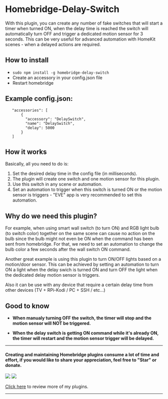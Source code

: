 
# Homebridge-Delay-Switch

With this plugin, you can create any number of fake switches that will start a timer when turned ON, when the delay time is reached the switch will automatically turn OFF and trigger a dedicated motion sensor for 3 seconds. This can be very useful for advanced automation with HomeKit scenes - when a delayed actions are required.

## How to install

 * ```sudo npm install -g homebridge-delay-switch```
* Create an accessory in your config.json file
* Restart homebridge

## Example config.json:

 ```
    "accessories": [
        {
          "accessory": "DelaySwitch",
          "name": "DelaySwitch",
          "delay": 5000
        }   
    ]

```



## How it works

Basically, all you need to do is:
1. Set the desired delay time in the config file (in milliseconds).
2. The plugin will create one switch and one motion sensor for this plugin.
3. Use this switch in any scene or automation.
4. Set an automation to trigger when this switch is turned ON or the motion sensor is triggers - "EVE" app is very recommended to set this automation.



## Why do we need this plugin?


For example, when using smart wall switch (to turn ON) and RGB light bulb (to switch color) together on the same scene can cause no action on the bulb since the bulb might not even be ON when the command has been sent from homebridge.
For that, we need to set an automation to change the bulb color a few seconds after the wall switch ON command.

Another great example is using this plugin to turn ON/OFF lights based on a motion/door sensor. This can be achieved by setting an automation to turn ON a light when the delay swich is turned ON and turn OFF the light when the dedicated delay motion sensor is triggers.

Also it can be use with any device that require a certain delay time from other devices (TV + RPi-Kodi  /  PC + SSH / etc...)


## Good to know

* **When manualy turning OFF the switch, the timer will stop and the motion sensor will NOT be triggered.**

* **When the delay switch is getting ON command while it's already ON, the timer will restart and the motion sensor trigger will be delayed.**


_________________________________________
#### Creating and maintaining Homebridge plugins consume a lot of time and effort, if you would like to share your appreciation, feel free to "Star" or donate. 

<a target="blank" href="https://www.paypal.me/nitaybz"><img src="https://img.shields.io/badge/Donate-PayPal-blue.svg"/></a>
<a target="blank" href="https://blockchain.info/payment_request?address=18uuUZ5GaMFoRH5TrQFJATQgqrpXCtqZRQ"><img src="https://img.shields.io/badge/Donate-Bitcoin-green.svg"/></a>

[Click here](https://github.com/nitaybz?utf8=%E2%9C%93&tab=repositories&q=homebridge) to review more of my plugins.
_________________________________________
